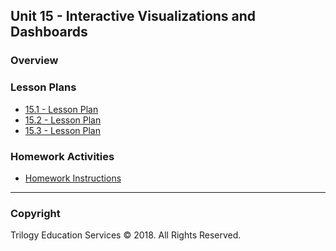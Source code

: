 ## Unit 15 - Interactive Visualizations and Dashboards

### Overview

### Lesson Plans

* [15.1 - Lesson Plan](1/LessonPlan.md)
* [15.2 - Lesson Plan](2/LessonPlan.md)
* [15.3 - Lesson Plan](3/LessonPlan.md)

### Homework Activities

* [Homework Instructions](../../02-Homework/15-Interactive-Visualizations-and-Dashboards/Instructions/README.md)

- - -

### Copyright

Trilogy Education Services © 2018. All Rights Reserved.
